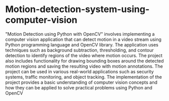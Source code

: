 # Motion-detection-system-using-computer-vision
"Motion Detection using Python with OpenCV" involves implementing a 
computer vision application that can detect motion in a video stream using Python 
programming language and OpenCV library. The application uses techniques such as 
background subtraction, thresholding, and contour detection to identify regions of the video 
where motion occurs. The project also includes functionality for drawing bounding boxes 
around the detected motion regions and saving the resulting video with motion annotations. 
The project can be used in various real-world applications such as security systems, traffic 
monitoring, and object tracking. The implementation of the project provides a basic 
understanding of computer vision concepts and how they can be applied to solve practical 
problems using Python and OpenCV
